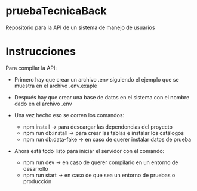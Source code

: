 # pruebaTecnicaBack

Repositorio para la API de un sistema de manejo de usuarios

# Instrucciones

Para compilar la API: 

- Primero hay que crear un archivo .env siguiendo el ejemplo que se muestra en el archivo .env.exaple

- Después hay que crear una base de datos en el sistema con el nombre dado en el archivo .env

- Una vez hecho eso se corren los comandos:
    - npm install -> para descargar las dependencias del proyecto
    - npm run db:install -> para crear las tablas e instalar los catálogos
    - npm run db:data-fake -> en caso de querer instalar datos de prueba

- Ahora está todo listo para iniciar el servidor con el comando:
    - npm run dev -> en caso de querer compilarlo en un entorno de desarrollo
    - npm run start -> en caso de que sea un entorno de pruebas o producción
